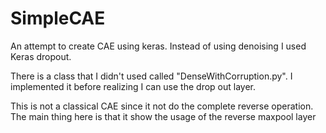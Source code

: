 # SimpleCAE 


An attempt to create CAE using keras. Instead of using denoising I used  Keras dropout.

There is a class that I didn't used called "DenseWithCorruption.py". I implemented it before realizing I can use the drop out layer.

This is not a classical CAE since it not do the complete reverse operation. The main thing here is that it show the usage of the reverse maxpool layer

